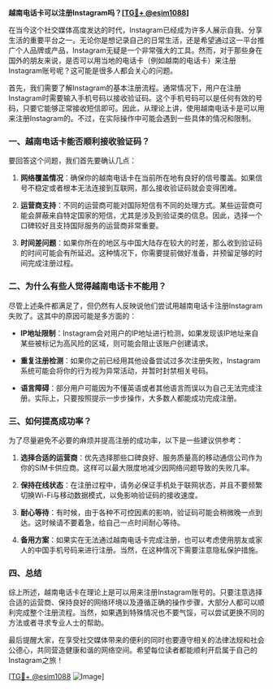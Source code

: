 **越南电话卡可以注册Instagram吗？[[TG💪+ @esim1088](https://t.me/s/esim1088)]**

在当今这个社交媒体高度发达的时代，Instagram已经成为许多人展示自我、分享生活的重要平台之一。无论你是想记录自己的日常生活，还是希望通过这一平台推广个人品牌或产品，Instagram无疑是一个非常强大的工具。然而，对于那些身在国外的朋友来说，是否可以用当地的电话卡（例如越南的电话卡）来注册Instagram账号呢？这可能是很多人都会关心的问题。

首先，我们需要了解Instagram的基本注册流程。通常情况下，用户在注册Instagram时需要输入手机号码以接收验证码。这个手机号码可以是任何有效的号码，只要它能够正常接收短信即可。因此，从理论上讲，使用越南电话卡是可以用来注册Instagram的。不过，在实际操作中可能会遇到一些具体的情况和限制。

### 一、越南电话卡能否顺利接收验证码？

要回答这个问题，我们首先要确认几点：

1. **网络覆盖情况**：确保你的越南电话卡在当前所在地有良好的信号覆盖。如果信号不稳定或者根本无法连接到互联网，那么接收验证码就会变得困难。
   
2. **运营商支持**：不同的运营商可能对国际短信有不同的处理方式。某些运营商可能会屏蔽来自特定国家的短信，尤其是涉及到验证类的信息。因此，选择一个口碑较好且支持国际服务的运营商非常重要。

3. **时间差问题**：如果你所在的地区与中国大陆存在较大的时差，那么收到验证码的时间可能会有所延迟。这种情况下，你需要提前做好准备，并预留足够的时间完成注册过程。

### 二、为什么有些人觉得越南电话卡不能用？

尽管上述条件都满足了，但仍然有人反映说他们尝试用越南电话卡注册Instagram失败了。这其中的原因可能是多方面的：

- **IP地址限制**：Instagram会对用户的IP地址进行检测，如果发现该IP地址来自某些被标记为高风险的区域，则可能会阻止该账户创建请求。
  
- **重复注册检测**：如果你之前已经用其他设备尝试过多次注册失败，Instagram系统可能会将你的行为视为异常活动，并暂时封禁相关号码。

- **语言障碍**：部分用户可能因为不懂英语或者其他语言而误以为自己无法完成注册。实际上，只要按照提示一步步操作，大多数人都能成功完成注册。

### 三、如何提高成功率？

为了尽量避免不必要的麻烦并提高注册的成功率，以下是一些建议供参考：

1. **选择合适的运营商**：优先选择那些口碑良好、服务质量高的移动通信公司作为你的SIM卡供应商。这样可以最大限度地减少因网络问题导致的失败几率。

2. **保持在线状态**：在注册过程中，请务必保证手机处于联网状态，并且不要频繁切换Wi-Fi与移动数据模式，以免影响验证码的接收速度。

3. **耐心等待**：有时候，由于各种不可控因素的影响，验证码可能会稍微晚一点到达。这时候请不要着急，给自己一点时间耐心等待。

4. **备用方案**：如果实在无法通过越南电话卡完成注册，也可以考虑使用朋友或家人的中国手机号码来进行注册。当然，在这种情况下需要注意隐私保护措施。

### 四、总结

综上所述，越南电话卡在理论上是可以用来注册Instagram账号的。只要注意选择合适的运营商、保持良好的网络环境以及遵循正确的操作步骤，大部分人都可以顺利完成整个注册流程。当然，如果遇到特殊情况也不要气馁，可以尝试更换不同的方法或者寻求专业人士的帮助。

最后提醒大家，在享受社交媒体带来的便利的同时也要遵守相关的法律法规和社会公德心，共同营造健康和谐的网络空间。希望每位读者都能顺利开启属于自己的Instagram之旅！

[[TG💪+ @esim1088](https://t.me/s/esim1088) ![Image](https://i.postimg.cc/4NQfJmqS/Snipaste-2025-05-13-00-14-12.png)]